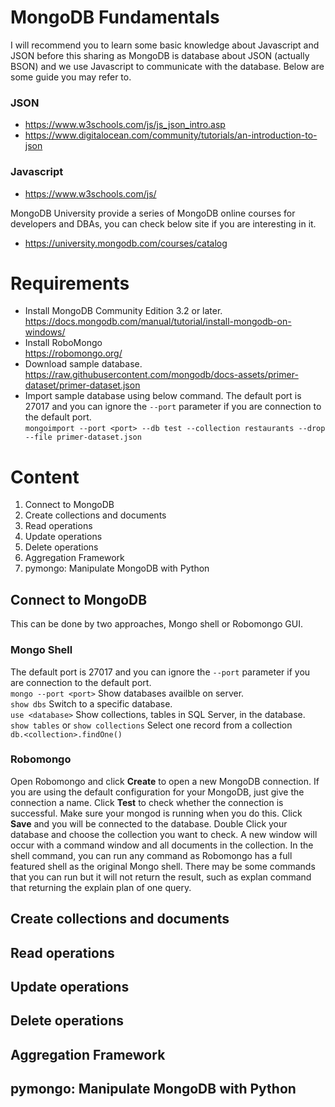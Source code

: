 # MongoDB Fundamentals

I will recommend you to learn some basic knowledge about Javascript and JSON before this sharing as MongoDB is database about JSON (actually BSON) and we use Javascript to communicate with the database. Below are some guide you may refer to.

### JSON
* https://www.w3schools.com/js/js_json_intro.asp
* https://www.digitalocean.com/community/tutorials/an-introduction-to-json

### Javascript
* https://www.w3schools.com/js/

MongoDB University provide a series of MongoDB online courses for developers and DBAs, you can check below site if you are interesting in it.

* https://university.mongodb.com/courses/catalog

# Requirements

* Install MongoDB Community Edition 3.2 or later.
  <br>https://docs.mongodb.com/manual/tutorial/install-mongodb-on-windows/
* Install RoboMongo
  <br>https://robomongo.org/
* Download sample database.
  <br>https://raw.githubusercontent.com/mongodb/docs-assets/primer-dataset/primer-dataset.json
* Import sample database using below command.
  The default port is 27017 and you can ignore the `--port` parameter if you are connection to the default port.
  <br>`mongoimport --port <port> --db test --collection restaurants --drop --file primer-dataset.json`

# Content
1. Connect to MongoDB
2. Create collections and documents
3. Read operations
4. Update operations
5. Delete operations
6. Aggregation Framework
7. pymongo: Manipulate MongoDB with Python

## Connect to MongoDB

This can be done by two approaches, Mongo shell or Robomongo GUI.

### Mongo Shell
The default port is 27017 and you can ignore the `--port` parameter if you are connection to the default port.
<br>`mongo --port <port>`
Show databases availble on server.
<br>`show dbs`
Switch to a specific database.
<br>`use <database>`
Show collections, tables in SQL Server, in the database.
<br>`show tables` or `show collections`
Select one record from a collection
<br>`db.<collection>.findOne()`

### Robomongo
Open Robomongo and click **Create** to open a new MongoDB connection. If you are using the default configuration for your MongoDB, just give the connection a name.
Click **Test** to check whether the connection is successful. Make sure your mongod is running when you do this.
Click **Save** and you will be connected to the database.
Double Click your database and choose the collection you want to check. A new window will occur with a command window and all documents in the collection.
In the shell command, you can run any command as Robomongo has a full featured shell as the original Mongo shell. There may be some commands that you can run but it will not return the result, such as explan command that returning the explain plan of one query.

## Create collections and documents
## Read operations
## Update operations
## Delete operations
## Aggregation Framework
## pymongo: Manipulate MongoDB with Python

